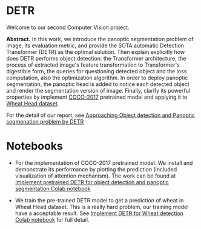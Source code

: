 # DETR 
Welcome to our second Computer Vision project.

**Abstract.** In this work, we introduce the panoptic segmentation problem of image, its evaluation metric, and provide the SOTA automatic Detection Transformer (DETR) as the optimal solution. Then explain explicitly how does DETR performs object detection: the Transformer architecture, the process of extracted image's feature transformation to Transformer's digestible form, the queries for questioning detected object and the loss computation, also the optimization algorithm. In order to deploy panoptic segmentation, the panoptic head is added to notice each detected object and render the segmentation version of image. Finally, clarify its powerful properties by implement [COCO-2017](https://cocodataset.org/index.htm#download) pretrained model and applying it to [Wheat Head dataset](https://www.kaggle.com/c/global-wheat-detection).

For the detail of our report, see [Approaching Object detection and Panoptic segmenation problem by DETR](https://github.com/thoconvuive/DETR/blob/main/DETR.pdf)

# Notebooks
+ For the implementation of COCO-2017 pretrained model. We install and demonstrate its performance by plotting the prediction (included visualization of attention mechanism). The work can be found at [Implement pretrained DETR for object detection and panoptic segmentation Colab notebook](https://drive.google.com/file/d/1o__Xh8b2wMNYkwp0m4Rc54iyUp-DBtZv/view?usp=sharing)  

+ We train the pre-trained DETR model to get a prediction of wheat in Wheat Head dataset. This is a really hard problem, our training model have a acceptable result. See [Implement DETR for Wheat detection Colab notebook](https://drive.google.com/file/d/1E8Bua-BaEf5EE-6VNN3hznHlCLnAOLh6/view?usp=sharing) for full detail.
